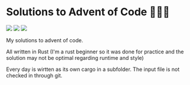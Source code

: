 # Solutions to Advent of Code 🎄🎄🎄

![](https://img.shields.io/badge/day%20📅-7-blue) ![](https://img.shields.io/badge/stars%20⭐-8-yellow) ![](https://img.shields.io/badge/days%20completed-4-red)

My solutions to advent of code.

All written in Rust (I'm a rust beginner so it was done for practice and the solution may not be optimal regarding runtime and style)

Every day is wirtten as its own cargo in a subfolder. The input file is not checked in through git.